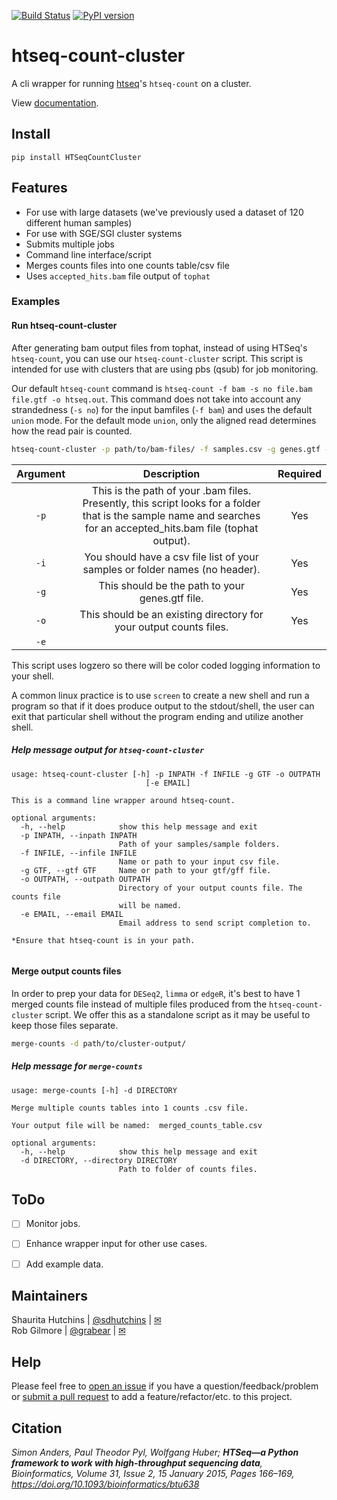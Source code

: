 [![Build Status](https://travis-ci.org/datasnakes/htseq-count-cluster.svg?branch=master)](https://travis-ci.org/datasnakes/htseq-count-cluster) [![PyPI version](https://badge.fury.io/py/HTSeqCountCluster.svg)](https://badge.fury.io/py/HTSeqCountCluster)

# htseq-count-cluster

A cli wrapper for running [htseq](https://github.com/simon-anders/htseq)'s `htseq-count` on a cluster.

View [documentation](https://tinyurl.com/yb7kz7zz).

## Install

`pip install HTSeqCountCluster`

## Features

- For use with large datasets (we've previously used a dataset of 120 different human samples)
- For use with SGE/SGI cluster systems
- Submits multiple jobs
- Command line interface/script
- Merges counts files into one counts table/csv file
- Uses `accepted_hits.bam` file output of `tophat`


### Examples

#### Run htseq-count-cluster

After generating bam output files from tophat, instead of using HTSeq's `htseq-count`, you
can use our `htseq-count-cluster` script. This script is intended for use with
clusters that are using pbs (qsub) for job monitoring.

Our default `htseq-count` command is `htseq-count -f bam -s no file.bam file.gtf -o htseq.out`.
This command does not take into account any strandedness (`-s no`) for the input bamfiles (`-f bam`) and uses the default `union` mode. For the default mode `union`, only the aligned read determines how the read pair is counted.

```bash
htseq-count-cluster -p path/to/bam-files/ -f samples.csv -g genes.gtf -o path/to/cluster-output/
```

| Argument |                                                                             Description                                                                             | Required |
|:--------:|:-------------------------------------------------------------------------------------------------------------------------------------------------------------------:|:--------:|
|   `-p`   | This is the path of your .bam files.  Presently, this script looks for a folder that is the sample name and searches for an accepted_hits.bam file (tophat output). |    Yes   |
|   `-i`   |                                                     You should have a csv file list of your samples or folder names (no header).                                                    |    Yes   |
|   `-g`   |                                                           This should be the path to your genes.gtf file.                                                           |    Yes   |
|   `-o`   |                                                  This should be an existing directory for your output counts files.                                                 |    Yes   |
|   `-e`   |

This script uses logzero so there will be color coded logging information to your shell.

A common linux practice is to use `screen` to create a new shell and run a program
so that if it does produce output to the stdout/shell, the user can exit that particular
shell without the program ending and utilize another shell.

##### Help message output for `htseq-count-cluster`

```
usage: htseq-count-cluster [-h] -p INPATH -f INFILE -g GTF -o OUTPATH
                              [-e EMAIL]

This is a command line wrapper around htseq-count.

optional arguments:
  -h, --help            show this help message and exit
  -p INPATH, --inpath INPATH
                        Path of your samples/sample folders.
  -f INFILE, --infile INFILE
                        Name or path to your input csv file.
  -g GTF, --gtf GTF     Name or path to your gtf/gff file.
  -o OUTPATH, --outpath OUTPATH
                        Directory of your output counts file. The counts file
                        will be named.
  -e EMAIL, --email EMAIL
                        Email address to send script completion to.

*Ensure that htseq-count is in your path.


```


#### Merge output counts files

In order to prep your data for `DESeq2`, `limma` or `edgeR`, it's best to have 1 merged
counts file instead of multiple files produced from the `htseq-count-cluster` script. We offer this
as a standalone script as it may be useful to keep those files separate.

```bash
merge-counts -d path/to/cluster-output/
```

##### Help message for `merge-counts`

```
usage: merge-counts [-h] -d DIRECTORY

Merge multiple counts tables into 1 counts .csv file.

Your output file will be named:  merged_counts_table.csv

optional arguments:
  -h, --help            show this help message and exit
  -d DIRECTORY, --directory DIRECTORY
                        Path to folder of counts files.
```

## ToDo

- [ ] Monitor jobs.
- [ ] Enhance wrapper input for other use cases.
- [ ] Add example data.


## Maintainers

Shaurita Hutchins | [@sdhutchins](https://github.com/sdhutchins) | [✉](mailto:sdhutchins@outlook.com)  
Rob Gilmore | [@grabear](https://github.com/grabear) | [✉](mailto:robgilmore127@gmail.com)


## Help

Please feel free to [open an issue](https://github.com/datasnakes/htseq-count-cluster/issues/new) if you have a question/feedback/problem
or [submit a pull request](https://github.com/datasnakes/htseq-count-cluster/compare) to add a feature/refactor/etc. to this project.

## Citation

*Simon Anders, Paul Theodor Pyl, Wolfgang Huber; **HTSeq—a Python framework to work with high-throughput sequencing data**, Bioinformatics, Volume 31, Issue 2, 15 January 2015, Pages 166–169, https://doi.org/10.1093/bioinformatics/btu638*
